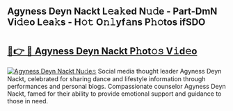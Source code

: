 ## Agyness Deyn Nackt L𝚎a𝚔ed N𝚞𝚍e - Part-DmN Vi𝚍𝚎o L𝚎a𝚔s - H𝚘𝚝 O𝚗𝚕yf𝚊ns P𝚑𝚘tos ifSDO

# <h2><a href="http://kff7f7n.oniu.top/?m=Agyness+Deyn+Nackt">🔗👉 🔴 Agyness Deyn Nackt P𝚑ot𝚘𝚜 V𝚒d𝚎o</a></h2>

[![Agyness Deyn Nackt Nu𝚍e𝚜](https://i.imgur.com/0qMVB7G.gif)](http://kff7f7n.oniu.top/?m=Agyness+Deyn+Nackt)
Social media thought leader Agyness Deyn Nackt, celebrated for sharing dance and lifestyle information through performances and personal blogs. Compassionate counselor Agyness Deyn Nackt, famed for their ability to provide emotional support and guidance to those in need.  
